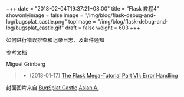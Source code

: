 +++
date = "2018-02-04T19:37:21+08:00"
title = "Flask 教程4"
showonlyimage = false
image = "/img/blog/flask-debug-and-log/bugsplat_castle.png"
topImage = "/img/blog/flask-debug-and-log/bugsplat_castle.gif"
draft = false
weight = 603
+++

如何进行错误排查和记录日志、及邮件通知
<!--more-->


参考文档

Miguel Grinberg

> - (2018-01-17) [The Flask Mega-Tutorial Part Ⅶ: Error Handling](https://blog.miguelgrinberg.com/post/the-flask-mega-tutorial-part-vii-error-handling)

封面图片来自 [BugSplat Castle](https://dribbble.com/shots/3408270-BugSplat-Castle) <a href="https://dribbble.com/reggid"><i class="fa fa-dribbble" aria-hidden="true"></i> Aslan A.</a>
